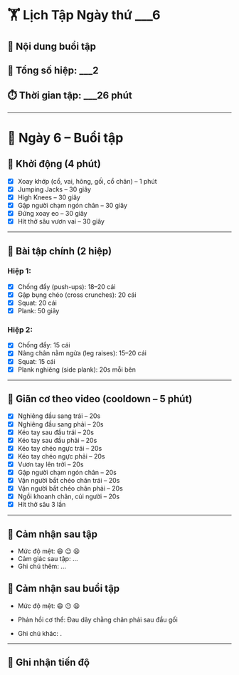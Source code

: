 # 🏋️ Lịch Tập Ngày thứ ___6
## 📌 Nội dung buổi tập

## 🔁 Tổng số hiệp: ___2

## ⏱️ Thời gian tập: ___26 phút

---
# 📅 Ngày 6 – Buổi tập

## 🔄 Khởi động (4 phút)
- [x] Xoay khớp (cổ, vai, hông, gối, cổ chân) – 1 phút  
- [x] Jumping Jacks – 30 giây  
- [x] High Knees – 30 giây  
- [x] Gập người chạm ngón chân – 30 giây  
- [x] Đứng xoay eo – 30 giây  
- [x] Hít thở sâu vươn vai – 30 giây  

---

## 💪 Bài tập chính (2 hiệp)

### Hiệp 1:
- [x] Chống đẩy (push-ups): 18–20 cái  
- [x] Gập bụng chéo (cross crunches): 20 cái  
- [x] Squat: 20 cái  
- [x] Plank: 50 giây  

### Hiệp 2:
- [x] Chống đẩy: 15 cái  
- [x] Nâng chân nằm ngửa (leg raises): 15–20 cái  
- [x] Squat: 15 cái  
- [x] Plank nghiêng (side plank): 20s mỗi bên  

---

## 🧘 Giãn cơ theo video (cooldown – 5 phút)
- [x] Nghiêng đầu sang trái – 20s  
- [x] Nghiêng đầu sang phải – 20s  
- [x] Kéo tay sau đầu trái – 20s  
- [x] Kéo tay sau đầu phải – 20s  
- [x] Kéo tay chéo ngực trái – 20s  
- [x] Kéo tay chéo ngực phải – 20s  
- [x] Vươn tay lên trời – 20s  
- [x] Gập người chạm ngón chân – 20s  
- [x] Vặn người bắt chéo chân trái – 20s  
- [x] Vặn người bắt chéo chân phải – 20s  
- [x] Ngồi khoanh chân, cúi người – 20s  
- [x] Hít thở sâu 3 lần  

---

## 📓 Cảm nhận sau tập
- Mức độ mệt: 😄 😐 😫  
- Cảm giác sau tập: ...  
- Ghi chú thêm: ...

## 📓 Cảm nhận sau buổi tập

- Mức độ mệt: 😄 😐 😫 
    
- Phản hồi cơ thể: Đau dây chằng chân phải sau đầu gối
    
- Ghi chú khác: .
    

---

## 🎯 Ghi nhận tiến độ